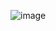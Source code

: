 ![image](https://github.com/choesam/face_reco/assets/46638941/87e0f8f4-52df-457d-ada4-29cc8552e7ef)
